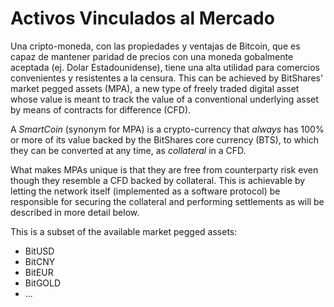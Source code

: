 # Activos Vinculados al Mercado

Una cripto-moneda, con las propiedades y ventajas de Bitcoin, que es capaz de mantener paridad de precios con una moneda gobalmente aceptada (ej. Dolar Estadounidense), tiene una alta utilidad para comercios convenientes y resistentes a la censura. This can be achieved by BitShares' market pegged assets (MPA), a new type of freely traded digital asset whose value is meant to track the value of a conventional underlying asset by means of contracts for difference (CFD).

A *SmartCoin* (synonym for MPA) is a crypto-currency that *always* has 100% or more of its value backed by the BitShares core currency (BTS), to which they can be converted at any time, as *collateral* in a CFD.

What makes MPAs unique is that they are free from counterparty risk even though they resemble a CFD backed by collateral. This is achievable by letting the network itself (implemented as a software protocol) be responsible for securing the collateral and performing settlements as will be described in more detail below.

This is a subset of the available market pegged assets:

* BitUSD
* BitCNY
* BitEUR
* BitGOLD
* ...